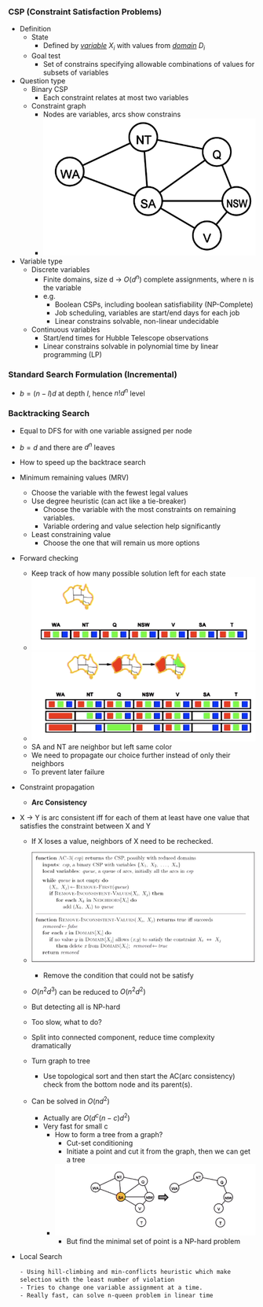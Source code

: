 ### CSP (Constraint Satisfaction Problems)

- Definition
  - State
    - Defined by *<u>variable</u>* $X_i$ with values from *<u>domain</u>* $D_i$
  - Goal test
    - Set of constrains specifying allowable combinations of values for subsets of variables
- Question type
  - Binary CSP
    - Each constraint relates at most two variables
  - Constraint graph
    - Nodes are variables, arcs show constrains
    - ![image-20190621145138525](assets/image-20190621145138525.png)
- Variable type
  - Discrete variables
    - Finite domains, size d $\to$ $O(d^n)$ complete assignments, where n is the variable
    - e.g.
      - Boolean CSPs, including boolean satisfiability (NP-Complete)
      - Job scheduling, variables are start/end days for each job
      - Linear constrains solvable, non-linear undecidable
  - Continuous variables
    - Start/end times for Hubble Telescope observations
    - Linear constrains solvable in polynomial time by linear programming (LP)



### Standard Search Formulation (Incremental)

- $b= (n-l)d$ at depth $l$, hence $n!d^n$ level



### Backtracking Search

- Equal to DFS for with one variable assigned per node
- $b = d$ and there are $d^n$ leaves
- How to speed up the backtrace search
- Minimum remaining values (MRV)
    - Choose the variable with the fewest legal values
  - Use degree heuristic (can act like a tie-breaker)
    - Choose the variable with the most constraints on remaining variables.
    - Variable ordering and value selection help significantly
  - Least constraining value
    - Choose the one that will remain us more options
- Forward checking

  - Keep track of how many possible solution left for each state
  - ![image-20190413170902859](assets/image-20190413170902859.png)
  - ![image-20190413171503222](assets/image-20190413171503222.png)
  - SA and NT are neighbor but left same color
  - We need to propagate our choice further instead of only their neighbors
  - To prevent later failure
- Constraint propagation

  - **Arc Consistency**
- X $\to$ Y is arc consistent iff for each of them at least have one value that satisfies the constraint between X and Y
    - If X loses a value, neighbors of X need to be rechecked.
    - ![image-20190413180302784](assets/image-20190413180302784.png)
      - Remove the condition that could not be satisfy
  - $O(n^2d^3)$ can be reduced to $O(n^2d^2)$
  - But detecting all is NP-hard
  -  Too slow, what to do?

    - Split into connected component, reduce time complexity dramatically

    - Turn graph to tree

      - Use topological sort and then start the AC(arc consistency) check from the bottom node and its parent(s).
  - Can be solved in $O(nd^2)$
    - Actually are $O(d^c (n-c)d^2)$
    - Very fast for small c
      - How to form a tree from a graph?
        - Cut-set conditioning
        - Initiate a point and cut it from the graph, then we can get a tree
      - ![image-20190413180850355](assets/image-20190413180850355.png)
        - But find the minimal set of point is a NP-hard problem
- Local Search
    
      - Using hill-climbing and min-conflicts heuristic which make selection with the least number of violation
      - Tries to change one variable assignment at a time.
      - Really fast, can solve n-queen problem in linear time